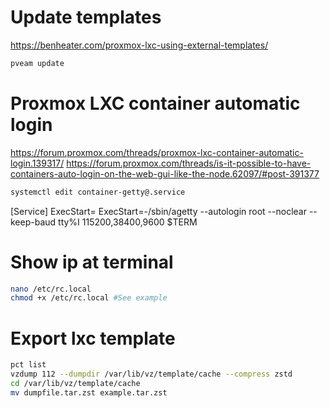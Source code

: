 # Update templates
https://benheater.com/proxmox-lxc-using-external-templates/

```bash
pveam update
```

# Proxmox LXC container automatic login
https://forum.proxmox.com/threads/proxmox-lxc-container-automatic-login.139317/
https://forum.proxmox.com/threads/is-it-possible-to-have-containers-auto-login-on-the-web-gui-like-the-node.62097/#post-391377

```sh
systemctl edit container-getty@.service
```

[Service]
ExecStart=
ExecStart=-/sbin/agetty --autologin root --noclear --keep-baud tty%I 115200,38400,9600 $TERM

# Show ip at terminal

```bash
nano /etc/rc.local
chmod +x /etc/rc.local #See example
```

# Export lxc template

```bash
pct list
vzdump 112 --dumpdir /var/lib/vz/template/cache --compress zstd
cd /var/lib/vz/template/cache
mv dumpfile.tar.zst example.tar.zst
```